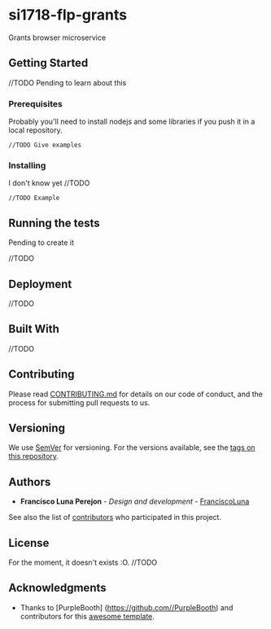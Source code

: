 # si1718-flp-grants

Grants browser microservice 

## Getting Started

//TODO
Pending to learn about this

### Prerequisites

Probably you'll need to install nodejs and some libraries if you push it in a local repository.

```
//TODO Give examples
```

### Installing

I don't know yet
//TODO 

```
//TODO Example
```

## Running the tests

Pending to create it

//TODO 

## Deployment

//TODO

## Built With

//TODO

## Contributing

Please read [CONTRIBUTING.md](https://gist.github.com/PurpleBooth/b24679402957c63ec426) for details on our code of conduct, and the process for submitting pull requests to us.

## Versioning

We use [SemVer](http://semver.org/) for versioning. For the versions available, see the [tags on this repository](https://github.com/your/project/tags). 

## Authors

* **Francisco Luna Perejon** - *Design and development* - [FranciscoLuna](https://github.com//FranciscoLuna)

See also the list of [contributors](https://github.com/si1718/si1718-flp-grants/contributors) who participated in this project.

## License

For the moment, it doesn't exists :O.
//TODO

## Acknowledgments

* Thanks to [PurpleBooth] (https://github.com//PurpleBooth) and contributors for this [awesome template](https://gist.github.com/PurpleBooth/109311bb0361f32d87a2#file-readme-template-md).
